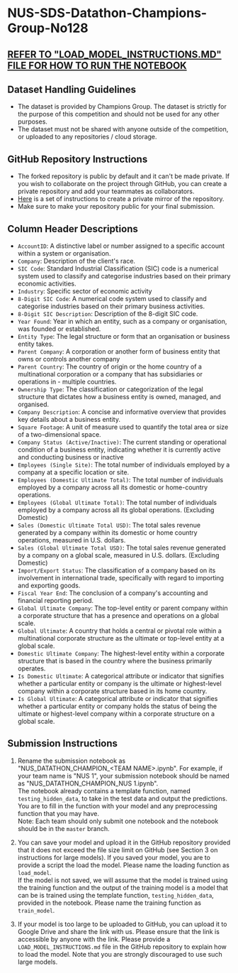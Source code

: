 # NUS-SDS-Datathon-Champions-Group-No128

## <u> REFER TO "LOAD_MODEL_INSTRUCTIONS.MD" FILE FOR HOW TO RUN THE NOTEBOOK </u>


## Dataset Handling Guidelines
- The dataset is provided by Champions Group. The dataset is strictly for the purpose of this competition and should not be used for any other purposes.
- The dataset must not be shared with anyone outside of the competition, or uploaded to any repositories / cloud storage.

## GitHub Repository Instructions
- The forked repository is public by default and it can't be made private. If you wish to collaborate on the project through GitHub, you can create a private repository and add your teammates as collaborators. 
- [Here](https://docs.github.com/en/repositories/creating-and-managing-repositories/duplicating-a-repository) is a set of instructions to create a private mirror of the repository.
- Make sure to make your repository public for your final submission.

## Column Header Descriptions

- `AccountID`: A distinctive label or number assigned to a specific account within a system or organisation.
- `Company`: Description of the client's race.
- `SIC Code`: Standard Industrial Classification (SIC) code is a numerical system used to classify and categorise industries based on their primary economic activities. 
- `Industry`: Specific sector of economic activity
- `8-Digit SIC Code`: A numerical code system used to classify and categorise industries based on their primary business activities. 
- `8-Digit SIC Description`: Description of the 8-digit SIC code.
- `Year Found`: Year in which an entity, such as a company or organisation, was founded or established.
- `Entity Type`: The legal structure or form that an organisation or business entity takes.
- `Parent Company`: A corporation or another form of business entity that owns or controls another company 
- `Parent Country`: The country of origin or the home country of a multinational corporation or a company that has subsidiaries or operations in - multiple countries.
- `Ownership Type`: The classification or categorization of the legal structure that dictates how a business entity is owned, managed, and organised.
- `Company Description`: A concise and informative overview that provides key details about a business entity.
- `Square Footage`: A unit of measure used to quantify the total area or size of a two-dimensional space. 
- `Company Status (Active/Inactive)`: The current standing or operational condition of a business entity, indicating whether it is currently active and conducting business or inactive
- `Employees (Single Site)`: The total number of individuals employed by a company at a specific location or site.
- `Employees (Domestic Ultimate Total)`: The total number of individuals employed by a company across all its domestic or home-country operations. 
- `Employees (Global Ultimate Total)`: The total number of individuals employed by a company across all its global operations. (Excluding Domestic)
- `Sales (Domestic Ultimate Total USD)`: The total sales revenue generated by a company within its domestic or home country operations, measured in U.S. dollars. 
- `Sales (Global Ultimate Total USD)`: The total sales revenue generated by a company on a global scale, measured in U.S. dollars. (Excluding Domestic)
- `Import/Export Status`: The classification of a company based on its involvement in international trade, specifically with regard to importing and exporting goods.
- `Fiscal Year End`: The conclusion of a company's accounting and financial reporting period.
- `Global Ultimate Company`: The top-level entity or parent company within a corporate structure that has a presence and operations on a global scale. 
- `Global Ultimate`: A country that holds a central or pivotal role within a multinational corporate structure as the ultimate or top-level entity at a global scale.
- `Domestic Ultimate Company`: The highest-level entity within a corporate structure that is based in the country where the business primarily operates.
- `Is Domestic Ultimate`: A categorical attribute or indicator that signifies whether a particular entity or company is the ultimate or highest-level company within a corporate structure based in its home country. 
- `Is Global Ultimate`: A categorical attribute or indicator that signifies whether a particular entity or company holds the status of being the ultimate or highest-level company within a corporate structure on a global scale.

## Submission Instructions

1. Rename the submission notebook as "NUS_DATATHON_CHAMPION_\<TEAM NAME\>.ipynb". For example, if your team name is "NUS 1", your submission notebook should be named as "NUS_DATATHON_CHAMPION_NUS 1.ipynb". \
The notebook already contains a template function, named `testing_hidden_data`, to take in the test data and output the predictions. You are to fill in the function with your model and any preprocessing function that you may have. \
Note: Each team should only submit one notebook and the notebook should be in the `master` branch.

2. You can save your model and upload it in the GitHub repository provided that it does not exceed the file size limit on GitHub (see Section 3 on instructions for large models). If you saved your model, you are to provide a script the load the model. Please name the loading function as `load_model`. \
If the model is not saved, we will assume that the model is trained using the training function and the output of the training model is a model that can be is trained using the template function, `testing_hidden_data`, provided in the notebook. Please name the training function as `train_model`.

3. If your model is too large to be uploaded to GitHub, you can upload it to Google Drive and share the link with us. Please ensure that the link is accessible by anyone with the link. Please provide a `LOAD_MODEL_INSTRUCTIONS.md` file in the GitHub repository to explain how to load the model. Note that you are strongly discouraged to use such large models. 
